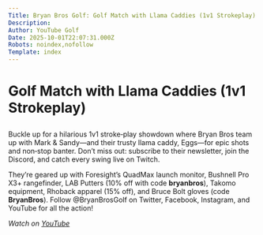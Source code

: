 ```yaml
---
Title: Bryan Bros Golf: Golf Match with Llama Caddies (1v1 Strokeplay)
Description: 
Author: YouTube Golf
Date: 2025-10-01T22:07:31.000Z
Robots: noindex,nofollow
Template: index
---
```

<h1>
  
  
  Golf Match with Llama Caddies (1v1 Strokeplay)
</h1>

<p>Buckle up for a hilarious 1v1 stroke‐play showdown where Bryan Bros team up with Mark &amp; Sandy—and their trusty llama caddy, Eggs—for epic shots and non‐stop banter. Don’t miss out: subscribe to their newsletter, join the Discord, and catch every swing live on Twitch.</p>

<p>They’re geared up with Foresight’s QuadMax launch monitor, Bushnell Pro X3+ rangefinder, LAB Putters (10% off with code <strong>bryanbros</strong>), Takomo equipment, Rhoback apparel (15% off), and Bruce Bolt gloves (code <strong>BryanBros</strong>). Follow @BryanBrosGolf on Twitter, Facebook, Instagram, and YouTube for all the action!</p>

<p><em>Watch on <a href="https://www.youtube.com/watch?v=-BGIYOy1BJs" rel="noopener noreferrer">YouTube</a></em></p>

